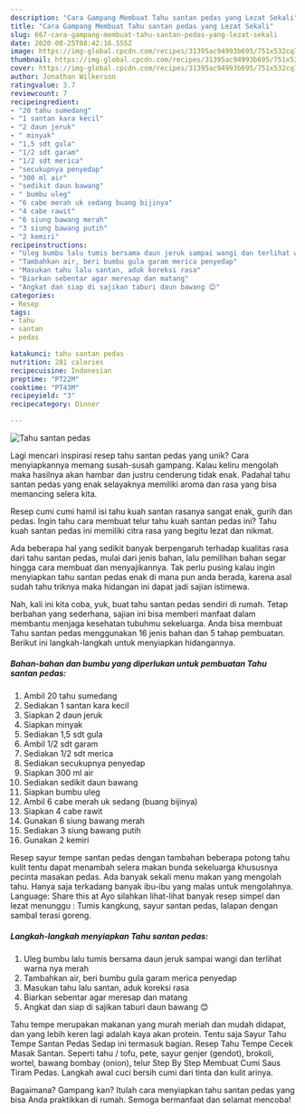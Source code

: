 ```yaml
---
description: "Cara Gampang Membuat Tahu santan pedas yang Lezat Sekali"
title: "Cara Gampang Membuat Tahu santan pedas yang Lezat Sekali"
slug: 667-cara-gampang-membuat-tahu-santan-pedas-yang-lezat-sekali
date: 2020-08-25T08:42:16.555Z
image: https://img-global.cpcdn.com/recipes/31395ac94993b695/751x532cq70/tahu-santan-pedas-foto-resep-utama.jpg
thumbnail: https://img-global.cpcdn.com/recipes/31395ac94993b695/751x532cq70/tahu-santan-pedas-foto-resep-utama.jpg
cover: https://img-global.cpcdn.com/recipes/31395ac94993b695/751x532cq70/tahu-santan-pedas-foto-resep-utama.jpg
author: Jonathan Wilkerson
ratingvalue: 3.7
reviewcount: 7
recipeingredient:
- "20 tahu sumedang"
- "1 santan kara kecil"
- "2 daun jeruk"
- " minyak"
- "1,5 sdt gula"
- "1/2 sdt garam"
- "1/2 sdt merica"
- "secukupnya penyedap"
- "300 ml air"
- "sedikit daun bawang"
- " bumbu uleg"
- "6 cabe merah uk sedang buang bijinya"
- "4 cabe rawit"
- "6 siung bawang merah"
- "3 siung bawang putih"
- "2 kemiri"
recipeinstructions:
- "Uleg bumbu lalu tumis bersama daun jeruk sampai wangi dan terlihat warna nya merah"
- "Tambahkan air, beri bumbu gula garam merica penyedap"
- "Masukan tahu lalu santan, aduk koreksi rasa"
- "Biarkan sebentar agar meresap dan matang"
- "Angkat dan siap di sajikan taburi daun bawang 😊"
categories:
- Resep
tags:
- tahu
- santan
- pedas

katakunci: tahu santan pedas 
nutrition: 281 calories
recipecuisine: Indonesian
preptime: "PT22M"
cooktime: "PT43M"
recipeyield: "3"
recipecategory: Dinner

---
```



![Tahu santan pedas](https://img-global.cpcdn.com/recipes/31395ac94993b695/751x532cq70/tahu-santan-pedas-foto-resep-utama.jpg)

Lagi mencari inspirasi resep tahu santan pedas yang unik? Cara menyiapkannya memang susah-susah gampang. Kalau keliru mengolah maka hasilnya akan hambar dan justru cenderung tidak enak. Padahal tahu santan pedas yang enak selayaknya memiliki aroma dan rasa yang bisa memancing selera kita.

Resep cumi cumi hamil isi tahu kuah santan rasanya sangat enak, gurih dan pedas. Ingin tahu cara membuat telur tahu kuah santan pedas ini? Tahu kuah santan pedas ini memiliki citra rasa yang begitu lezat dan nikmat.

Ada beberapa hal yang sedikit banyak berpengaruh terhadap kualitas rasa dari tahu santan pedas, mulai dari jenis bahan, lalu pemilihan bahan segar hingga cara membuat dan menyajikannya. Tak perlu pusing kalau ingin menyiapkan tahu santan pedas enak di mana pun anda berada, karena asal sudah tahu triknya maka hidangan ini dapat jadi sajian istimewa.


Nah, kali ini kita coba, yuk, buat tahu santan pedas sendiri di rumah. Tetap berbahan yang sederhana, sajian ini bisa memberi manfaat dalam membantu menjaga kesehatan tubuhmu sekeluarga. Anda bisa membuat Tahu santan pedas menggunakan 16 jenis bahan dan 5 tahap pembuatan. Berikut ini langkah-langkah untuk menyiapkan hidangannya.

<!--inarticleads1-->

##### Bahan-bahan dan bumbu yang diperlukan untuk pembuatan Tahu santan pedas:

1. Ambil 20 tahu sumedang
1. Sediakan 1 santan kara kecil
1. Siapkan 2 daun jeruk
1. Siapkan  minyak
1. Sediakan 1,5 sdt gula
1. Ambil 1/2 sdt garam
1. Sediakan 1/2 sdt merica
1. Sediakan secukupnya penyedap
1. Siapkan 300 ml air
1. Sediakan sedikit daun bawang
1. Siapkan  bumbu uleg
1. Ambil 6 cabe merah uk sedang (buang bijinya)
1. Siapkan 4 cabe rawit
1. Gunakan 6 siung bawang merah
1. Sediakan 3 siung bawang putih
1. Gunakan 2 kemiri


Resep sayur tempe santan pedas dengan tambahan beberapa potong tahu kulit tentu dapat menambah selera makan bunda sekeluarga khususnya pecinta masakan pedas. Ada banyak sekali menu makan yang mengolah tahu. Hanya saja terkadang banyak ibu-ibu yang malas untuk mengolahnya. Language: Share this at Ayo silahkan lihat-lihat banyak resep simpel dan lezat menunggu : Tumis kangkung, sayur santan pedas, lalapan dengan sambal terasi goreng. 

<!--inarticleads2-->

##### Langkah-langkah menyiapkan Tahu santan pedas:

1. Uleg bumbu lalu tumis bersama daun jeruk sampai wangi dan terlihat warna nya merah
1. Tambahkan air, beri bumbu gula garam merica penyedap
1. Masukan tahu lalu santan, aduk koreksi rasa
1. Biarkan sebentar agar meresap dan matang
1. Angkat dan siap di sajikan taburi daun bawang 😊


Tahu tempe merupakan makanan yang murah meriah dan mudah didapat, dan yang lebih keren lagi adalah kaya akan protein. Tentu saja Sayur Tahu Tempe Santan Pedas Sedap ini termasuk bagian. Resep Tahu Tempe Cecek Masak Santan. Seperti tahu / tofu, pete, sayur genjer (gendot), brokoli, wortel, bawang bombay (onion), telur Step By Step Membuat Cumi Saus Tiram Pedas. Langkah awal cuci bersih cumi dari tinta dan kulit arinya. 

Bagaimana? Gampang kan? Itulah cara menyiapkan tahu santan pedas yang bisa Anda praktikkan di rumah. Semoga bermanfaat dan selamat mencoba!
